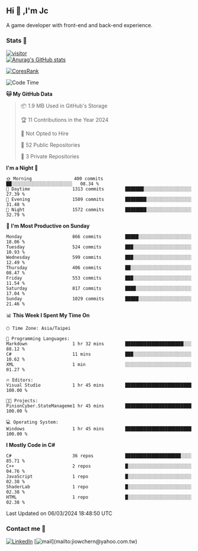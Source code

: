 ## Hi 👋 ,I'm Jc  

A game developer with front-end and back-end experience.  

### Stats  📝
[![visitor](https://visitor-badge.glitch.me/badge?page_id=jiowchern.jiowchern&style=flat-square&color=0088cc)](https://visitor-badge.glitch.me/badge?page_id=jiowchern.jiowchern&style=flat-square&color=0088cc)  
[![Anurag's GitHub stats](https://github-readme-stats.vercel.app/api?username=jiowchern&count_private=true&&show_icons=true)](https://github.com/anuraghazra/github-readme-stats)  
<!-- [![trophy](https://github-profile-trophy.vercel.app/?username=jiowchern)](https://github.com/ryo-ma/github-profile-trophy)   -->
[![CoresRank](https://cr-ss-service.azurewebsites.net/api/ScreenShot?widget=summary&username=jiowchern)](https://cr-ss-service.azurewebsites.net/api/ScreenShot?widget=summary&username=jiowchern)


<!--START_SECTION:waka-->
![Code Time](http://img.shields.io/badge/Code%20Time-1%2C105%20hrs%2019%20mins-blue)

**🐱 My GitHub Data** 

> 📦 1.9 MB Used in GitHub's Storage 
 > 
> 🏆 11 Contributions in the Year 2024
 > 
> 🚫 Not Opted to Hire
 > 
> 📜 52 Public Repositories 
 > 
> 🔑 3 Private Repositories 
 > 
**I'm a Night 🦉** 

```text
🌞 Morning                400 commits         ██░░░░░░░░░░░░░░░░░░░░░░░   08.34 % 
🌆 Daytime                1313 commits        ███████░░░░░░░░░░░░░░░░░░   27.39 % 
🌃 Evening                1509 commits        ████████░░░░░░░░░░░░░░░░░   31.48 % 
🌙 Night                  1572 commits        ████████░░░░░░░░░░░░░░░░░   32.79 % 
```
📅 **I'm Most Productive on Sunday** 

```text
Monday                   866 commits         █████░░░░░░░░░░░░░░░░░░░░   18.06 % 
Tuesday                  524 commits         ███░░░░░░░░░░░░░░░░░░░░░░   10.93 % 
Wednesday                599 commits         ███░░░░░░░░░░░░░░░░░░░░░░   12.49 % 
Thursday                 406 commits         ██░░░░░░░░░░░░░░░░░░░░░░░   08.47 % 
Friday                   553 commits         ███░░░░░░░░░░░░░░░░░░░░░░   11.54 % 
Saturday                 817 commits         ████░░░░░░░░░░░░░░░░░░░░░   17.04 % 
Sunday                   1029 commits        █████░░░░░░░░░░░░░░░░░░░░   21.46 % 
```


📊 **This Week I Spent My Time On** 

```text
🕑︎ Time Zone: Asia/Taipei

💬 Programming Languages: 
Markdown                 1 hr 32 mins        ██████████████████████░░░   88.12 % 
C#                       11 mins             ███░░░░░░░░░░░░░░░░░░░░░░   10.62 % 
XML                      1 min               ░░░░░░░░░░░░░░░░░░░░░░░░░   01.27 % 

🔥 Editors: 
Visual Studio            1 hr 45 mins        █████████████████████████   100.00 % 

🐱‍💻 Projects: 
PinionCyber.StateManageme1 hr 45 mins        █████████████████████████   100.00 % 

💻 Operating System: 
Windows                  1 hr 45 mins        █████████████████████████   100.00 % 
```

**I Mostly Code in C#** 

```text
C#                       36 repos            █████████████████████░░░░   85.71 % 
C++                      2 repos             █░░░░░░░░░░░░░░░░░░░░░░░░   04.76 % 
JavaScript               1 repo              █░░░░░░░░░░░░░░░░░░░░░░░░   02.38 % 
ShaderLab                1 repo              █░░░░░░░░░░░░░░░░░░░░░░░░   02.38 % 
HTML                     1 repo              █░░░░░░░░░░░░░░░░░░░░░░░░   02.38 % 
```




 Last Updated on 06/03/2024 18:48:50 UTC
<!--END_SECTION:waka-->



### Contact me 💬
[![LinkedIn](https://img.shields.io/badge/-JiowchernChen-0077B5?style==flat-square&logo=LinkedIn&logoColor=white)](https://www.linkedin.com/in/jiowchern-chen-4aaa90b7/) [![mail](https://img.shields.io/badge/-jiowchern%40yahoo.com.tw-blueviolet?style=flat-square&logo=yahoo!)](mailto:jiowchern@yahoo.com.tw)    

<!-- [![Linkedin Badge](https://img.shields.io/badge/-LinkedIn-blue?style=flat-square&logo=Linkedin&logoColor=white&link=https://www.linkedin.com/in/jiowchern-chen-4aaa90b7/)](https://www.linkedin.com/in/jiowchern-chen-4aaa90b7/) -->


<!--
**jiowchern/jiowchern** is a ✨ _special_ ✨ repository because its `README.md` (this file) appears on your GitHub profile.

Here are some ideas to get you started:

- 🔭 I’m currently working on ...
- 🌱 I’m currently learning ...
- 👯 I’m looking to collaborate on ...
- 🤔 I’m looking for help with ...
- 💬 Ask me about ...
- 📫 How to reach me: ...
- 😄 Pronouns: ...
- ⚡ Fun fact: ...
-->
